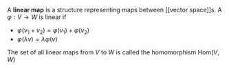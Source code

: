 A **linear map** is a structure representing maps between [[vector space]]s. A $\varphi : V \to W$ is linear if

- $\varphi(v_1+v_2) = \varphi(v_1)+\varphi(v_2)$
- $\varphi(\lambda v) = \lambda \varphi(v)$

The set of all linear maps from $V$ to $W$ is called the homomorphism $\mathrm{Hom}(V,W)$